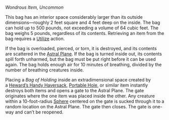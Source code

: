 _Wondrous Item, Uncommon_

This bag has an interior space considerably larger than its outside dimensions—roughly 2 feet square and 4 feet deep on the inside. The bag can hold up to 500 pounds, not exceeding a volume of 64 cubic feet. The bag weighs 5 pounds, regardless of its contents. Retrieving an item from the bag requires a [Utilize](https://www.dndbeyond.com/sources/dnd/free-rules/rules-glossary#UtilizeAction) action.

If the bag is overloaded, pierced, or torn, it is destroyed, and its contents are scattered in the [Astral Plane](https://www.dndbeyond.com/sources/dnd/dmg-2024/cosmology#AstralPlane). If the bag is turned inside out, its contents spill forth unharmed, but the bag must be put right before it can be used again. The bag holds enough air for 10 minutes of breathing, divided by the number of breathing creatures inside.

Placing a _Bag of Holding_ inside an extradimensional space created by a [Heward’s Handy Haversack](https://www.dndbeyond.com/magic-items/9228722-hewards-handy-haversack), [Portable Hole](https://www.dndbeyond.com/magic-items/9228932-portable-hole), or similar item instantly destroys both items and opens a gate to the Astral Plane. The gate originates where the one item was placed inside the other. Any creature within a 10-foot-radius [Sphere](https://www.dndbeyond.com/sources/dnd/free-rules/rules-glossary#SphereAreaofEffect) centered on the gate is sucked through it to a random location on the Astral Plane. The gate then closes. The gate is one-way and can’t be reopened.